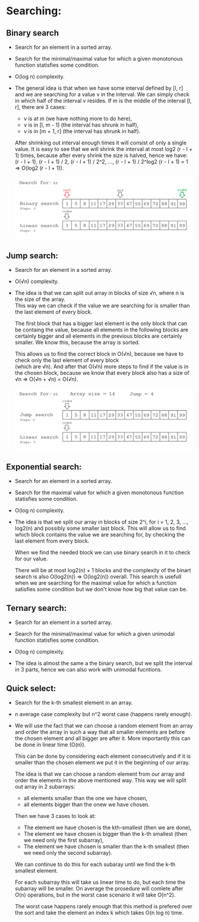 ﻿# Searching:

## Binary search
- Search for an element in a sorted array.

- Search for the minimal/maximal value for which a given monotonous function statisfies some condition.
- O(log n) complexity.

- <p>The general idea is that when we have some interval defined by [l, r] and we are searching for a value v in the interval. We can simply check in which half of the interval v resides. If m is the middle of the interval [l, r], there are 3 cases: 
  <ul>
    <li> v is at m (we have nothing more to do here), 
    <li> v is in [l, m - 1] (the interval has shrunk in half),
    <li> v is in [m + 1, r] (the interval has shrunk in half).
  </ul>

     After shrinking out interval enough times it will consist of only a single value. It is easy to see that we will shrink the interval at most log2 (r - l + 1) times, because after every shrink the size is halved, hence we have:<br> 
     (r - l + 1), (r - l + 1) / 2,        (r - l + 1) / 2^2, ..., (r - l + 1) / 2^log2 (r - l + 1) = 1 => O(log2 (r - l + 1)).</p>
     
     <p align="center">
       <img src="https://github.com/mihail-m/CP-implementations/blob/master/resources/BinarySearch.gif">
     </p>

## Jump search:
- Search for an element in a sorted array.

- O(√n) complexity.

- <p>The idea is that we can split out array in blocks of size √n, where n is the size of the array.<br>
  This way we can check if the value we are searching for is smaller than the last element of every block.<br>
  
  The first block that has a bigger last element is the only block that can be containg the value, because all elements in the following  blocks are certainly bigger and all elements in the previous blocks are certainly smaller. We know this, because the array is sorted.<br>
  
  This allows us to find the correct block in O(√n), because we have to check only the last element of every block <br>(which are √n). And after that O(√n) more steps to find if the value is in the chosen block, because we know that every block also has a size of √n => O(√n + √n) = O(√n).</p>
  
     <p align="center">
       <img src="https://github.com/mihail-m/CP-implementations/blob/master/resources/JumpSearch.gif">
     </p>
    
## Exponential search:
- Search for an element in a sorted array.

- Search for the maximal value for which a given monotonous function statisfies some condition.

- O(log n) complexity.

- <p>The idea is that we split our array in blocks of size 2^i, for i = 1, 2, 3, ..., log2(n) and possibly some smaller last block. This will allow us to find which block contains the value we are searching for, by checking the last element from every block.<br>
  
  When we find the needed block we can use binary search in it to check for our value.<br>
  
  There will be at most log2(n) + 1 blocks and the complexity of the binart search is also O(log2(n)) => O(log2(n)) overall. This search is usefull when we are searching for the maximal value for which a function satisfies some condition but we don't know how big that value can be.</p>

## Ternary search:
- Search for an element in a sorted array.

- Search for the minimal/maximal value for which a given unimodal function statisfies some condition.

- O(log n) complexity.

- The idea is almost the same a the binary search, but we split the interval in 3 parts, hence we can also work with unimodal fucntions.

## Quick select:
- Search for the k-th smallest element in an array.

- n average case complexity but n^2 worst case (happens rarely enough).

- <p>We will use the fact that we can choose a random element from an array and order the array in such a way that all smaller elements are before the chosen element and all bigger are after it. More importantly this can be done in linear time (O(n)).<br>
  
     This can be done by considering each element consecutively and if it is smaller than the chosen element we put it in the beginning of our array.<br>

  The idea is that we can choose a random element from our array and order the elements in the above mentioned way. This way we will split out array in 2 subarrays:
  <ul>
    <li> all elements smaller than the one we have chosen,
    <li> all elements bigger than the onew we have chosen.
   </ul>
   
  Then we have 3 cases to look at:
   <ul>
    <li> The element we have chosen is the kth-smallest (then we are done),
    <li> The element we have chosen is bigger than the k-th smallest (then we need only the first subarray),
    <li> The element we have chosen is smaller than the k-th smallest (then we need only the second subarray).
  </ul>
  
  We can continue to do this for each subaray until we find the k-th smallest element.<br>
  
  For each subarray this will take us linear time to do, but each time the subarray will be smaller. On average the prosedure will comlete after O(n) operations, but in the worst case scenario it will take O(n^2).<br>
  
  The worst case happens rarely enough that this method is prefered over the sort and take the element an index k which takes O(n log n) time.
      
      
